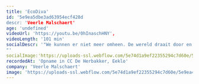 ```yaml
---
title: 'EcoDiva'
id: '5e9ea5dbe3ad63954ecf428d
descr: 'Veerle Malschaert'
age: 'undefined'
videoUrl: 'https://youtu.be/0hInaschHNY',
videoLength: '101 min'
socialDescr: '"We kunnen er niet meer omheen. De wereld draait door en wij ook. Dus Veerle Malschaert wil een voorbeeld stellen! Misschien niet het allerbeste voorbeeld, maar wel het leukste. Een voorbeeld voor haar zoon, haar man, haar schoonmoeder, haar buren, haar 3456 facebook-vrienden, die andere 7 miljard mensen en zelfs helemaal speciaal voor u! Als slachtoffer van de consumptie-maatschappij recycleert Ecoveerle alles gaande van haar stofzuiger tot haar partner. Deze self-made woman is persoonlijk en ambachtelijk. Ze is biologisch afbreekbaar én duurzaam. Ze leeft actief en rookt graag passief. Ze gaat back to basics, maar wel online en op naaldhakken. Ze steekt meer rock en rol in de biobitch en meer humor in de soyaseut. Ze stopt de diva in de eco en de eco in de diva! In deze show zal Veerle vertellend, zingend, dansend, vallend, opstaand, grappend, grienend, grollend, gierend de wereld redden! Samen met ù! Deze show zal nòg diverser, nòg meer lagig, nòg ontroerender, nòg theatraler en nòg hilarischer zijn dan ooit tevoren! Uw gelukshormoon zal aanzienlijk groeien tijdens deze feelgood-experience. Na deze show: zal u nooit meer dezelfde zijn. zal u een beter mens zijn. en zal u nòg langer en nòg gelukkiger leven! Voor iedereen die niet meer weet van welk hout een pijl gemaakt, EcoDiva will save your soul!
"'
socialImage:'https://uploads-ssl.webflow.com/5e74d1a9ef22355294c7d60e/5e9ea4084fdf315c538a3745_VeerleMalschaertECODIVA.jpg'
recordedAt: 'Opname in CC De Herbakker, Eeklo'
company: 'Veerle Malschaert'
image: 'https://uploads-ssl.webflow.com/5e74d1a9ef22355294c7d60e/5e9ea4084fdf315c538a3745_VeerleMalschaertECODIVA.jpg'
---
```

